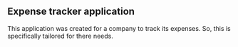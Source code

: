## Expense tracker application 

This application was created for a company to track its expenses. So, this is specifically tailored for there needs.


